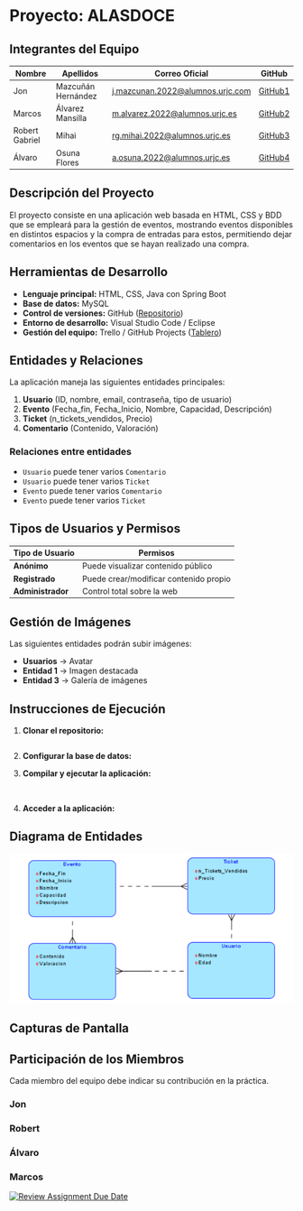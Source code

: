 # Proyecto: ALASDOCE

## Integrantes del Equipo

| Nombre | Apellidos | Correo Oficial | GitHub |
|--------|----------|---------------|--------|
| Jon | Mazcuñán Hernández | j.mazcunan.2022@alumnos.urjc.com | [GitHub1](https://github.com/jonmazh) |
| Marcos | Álvarez Mansilla | m.alvarez.2022@alumnos.urjc.es | [GitHub2](**) |
| Robert Gabriel | Mihai | rg.mihai.2022@alumnos.urjc.es | [GitHub3](https://github.com/robert07112004) |
| Álvaro | Osuna Flores | a.osuna.2022@alumnos.urjc.es | [GitHub4](**) |

## Descripción del Proyecto

El proyecto consiste en una aplicación web basada en HTML, CSS y BDD que se empleará para la gestión de eventos,
mostrando eventos disponibles en distintos espacios y la compra de entradas para estos, permitiendo dejar comentarios 
en los eventos que se hayan realizado una compra. 

## Herramientas de Desarrollo

- **Lenguaje principal:** HTML, CSS, Java con Spring Boot
- **Base de datos:** MySQL
- **Control de versiones:** GitHub ([Repositorio](https://github.com/tu-repo))
- **Entorno de desarrollo:** Visual Studio Code / Eclipse
- **Gestión del equipo:** Trello / GitHub Projects ([Tablero](https://trello.com/tu-tablero))

## Entidades y Relaciones

La aplicación maneja las siguientes entidades principales:

1. **Usuario** (ID, nombre, email, contraseña, tipo de usuario)
2. **Evento** (Fecha_fin, Fecha_Inicio, Nombre, Capacidad, Descripción)
3. **Ticket** (n_tickets_vendidos, Precio)
4. **Comentario** (Contenido, Valoración)

### Relaciones entre entidades

- `Usuario` puede tener varios `Comentario`
- `Usuario` puede tener varios `Ticket`
- `Evento` puede tener varios `Comentario`
- `Evento` puede tener varios `Ticket`

## Tipos de Usuarios y Permisos

| Tipo de Usuario | Permisos |
|----------------|----------|
| **Anónimo** | Puede visualizar contenido público |
| **Registrado** | Puede crear/modificar contenido propio |
| **Administrador** | Control total sobre la web |

## Gestión de Imágenes

Las siguientes entidades podrán subir imágenes:

- **Usuarios** → Avatar
- **Entidad 1** → Imagen destacada
- **Entidad 3** → Galería de imágenes

## Instrucciones de Ejecución

1. **Clonar el repositorio:**
   ```sh

   ```
2. **Configurar la base de datos:**
  
3. **Compilar y ejecutar la aplicación:**
   ```sh
  
   ```
4. **Acceder a la aplicación:**
 
## Diagrama de Entidades

![Diagrama ER](img/diagramaer.png)

## Capturas de Pantalla


## Participación de los Miembros

Cada miembro del equipo debe indicar su contribución en la práctica.

### Jon

### Robert

### Álvaro

### Marcos


[![Review Assignment Due Date](https://classroom.github.com/assets/deadline-readme-button-22041afd0340ce965d47ae6ef1cefeee28c7c493a6346c4f15d667ab976d596c.svg)](https://classroom.github.com/a/D1C1HU9V)
